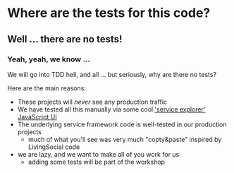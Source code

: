 # Where are the tests for this code?

## Well ... there are no tests!

### Yeah, yeah, we know ... 
We will go into TDD hell, and all ... but seriously, why are there no tests?

Here are the main reasons:

* These projects will *never* see any production traffic
* We have tested all this manually via some cool ['service explorer' JavaScript UI](http://swagger.wordnik.com)
* The underlying service framework code is well-tested in our production projects
	* much of what you'll see was very much "copty&paste" inspired by LivingSocial code
* we are lazy, and we want to make all of you work for us 
	* adding some tests will be part of the workshop
